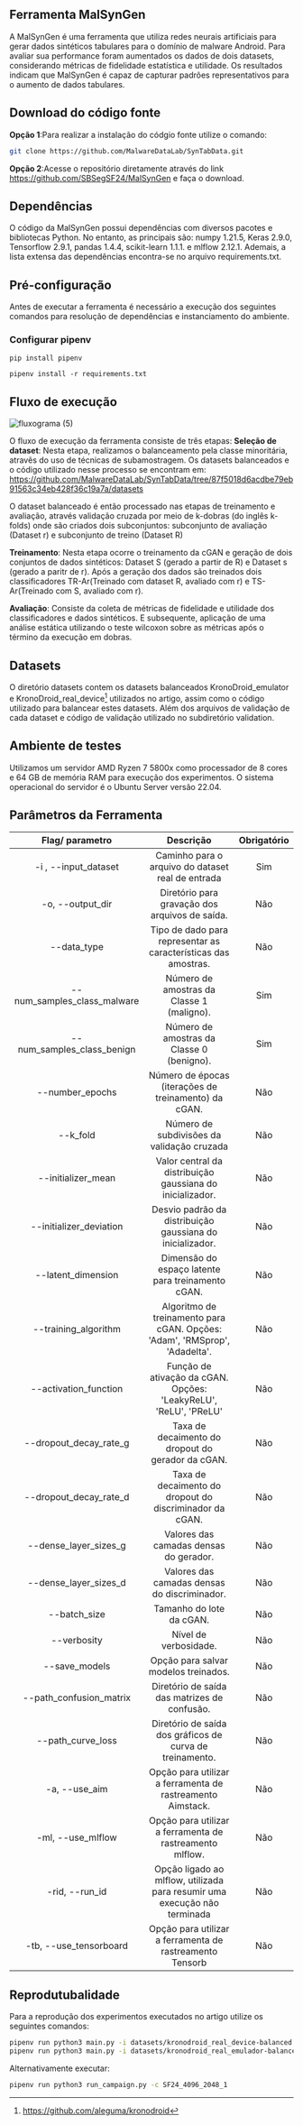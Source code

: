 ## Ferramenta MalSynGen
A MalSynGen  é uma ferramenta que utiliza redes neurais artificiais para gerar dados sintéticos tabulares para o domínio de malware Android.
Para avaliar sua performance foram aumentados os dados de dois datasets, considerando métricas de fidelidade estatística e utilidade. 
Os resultados indicam que MalSynGen é capaz de capturar padrões representativos para o aumento de dados tabulares.


## Download do código fonte 
**Opção 1**:Para realizar a instalação do códgio fonte utilize o comando:
   ```bash
git clone https://github.com/MalwareDataLab/SynTabData.git
  ```
**Opção 2**:Acesse o repositório diretamente através do link https://github.com/SBSegSF24/MalSynGen e faça o download.

## Dependências
O código da MalSynGen possui dependências com diversos pacotes e bibliotecas Python.
No entanto, as principais são:
numpy 1.21.5, Keras 2.9.0, Tensorflow 2.9.1, pandas 1.4.4, scikit-learn 1.1.1. e mlflow 2.12.1.
Ademais, a lista extensa das dependências encontra-se no arquivo requirements.txt.


## Pré-configuração
Antes de executar a ferramenta é necessário a execução dos seguintes comandos para resolução de dependências e instanciamento do ambiente.
### Configurar pipenv
```
pip install pipenv
```
```
pipenv install -r requirements.txt

```


## Fluxo de execução
![fluxograma (5)](https://github.com/SBSegSF24/MalSynGen/assets/174879323/97d57a0e-fbb1-4cd2-afeb-9e09460c91cc)

O fluxo de execução da ferramenta consiste de três etapas:
**Seleção de dataset**: Nesta etapa,  realizamos o balanceamento pela classe minoritária, atravẽs do uso de técnicas de subamostragem. Os datasets balanceados e o código utilizado nesse processo se encontram em: https://github.com/MalwareDataLab/SynTabData/tree/87f5018d6acdbe79eb91563c34eb428f36c19a7a/datasets

 O dataset balanceado é então processado nas etapas de treinamento e avaliação, através validação cruzada por meio de k-dobras (do inglês k-folds) onde são criados dois subconjuntos: subconjunto de avaliação (Dataset r) e subconjunto de treino (Dataset R)

  **Treinamento**: Nesta etapa ocorre o treinamento da cGAN e geração de dois conjuntos de dados sintéticos: Dataset S (gerado a partir de R) e Dataset s (gerado a paritr de r). Após a geração dos dados são treinados dois classificadores TR-Ar(Treinado com dataset R, avaliado com r) e TS-Ar(Treinado com S, avaliado com r).

   **Avaliação**: Consiste da coleta de métricas de fidelidade e utilidade dos classificadores e dados sintéticos. E subsequente, aplicação  de uma análise estática utilizando o teste wilcoxon sobre as métricas após o término da execução em dobras.


## Datasets
O diretório datasets contem  os datasets balanceados KronoDroid_emulator e KronoDroid_real_device[^1] utilizados no artigo, assim
como o código utilizado para balancear estes datasets. Além dos arquivos de validação de cada dataset e código de validação utilizado no subdiretório validation.
[^1]: https://github.com/aleguma/kronodroid


## Ambiente de testes
Utilizamos um servidor AMD Ryzen 7 5800x como processador de 8 cores e 64 GB de memória RAM para execução dos experimentos. 
O sistema operacional do servidor é o Ubuntu Server versão 22.04.

## Parâmetros da Ferramenta
|       Flag/ parametro       |                                  Descrição                                 | Obrigatório |
|:---------------------------:|:--------------------------------------------------------------------------:|:-----------:|
|     -i , --input_dataset    |              Caminho para o arquivo do dataset real de entrada             |     Sim     |
|       -o, --output_dir      |               Diretório para gravação dos arquivos de saída.               |     Não     |
|         --data_type         |       Tipo de dado para representar as características das amostras.       |     Não     |
| --num_samples_class_malware |                  Número de amostras da Classe 1 (maligno).                 |     Sim     |
|  --num_samples_class_benign |                  Número de amostras da Classe 0 (benigno).                 |     Sim     |
|       --number_epochs       |            Número de épocas (iterações de treinamento) da cGAN.            |     Não     |
|           --k_fold          |                 Número de subdivisões da validação cruzada                 |     Não     |
|      --initializer_mean     |          Valor central da distribuição gaussiana do inicializador.         |     Não     |
|   --initializer_deviation   |          Desvio padrão da distribuição gaussiana do inicializador.         |     Não     |
|      --latent_dimension     |              Dimensão do espaço latente para treinamento cGAN.             |     Não     |
|     --training_algorithm    | Algoritmo de treinamento para cGAN. Opções: 'Adam', 'RMSprop', 'Adadelta'. |     Não     |
|    --activation_function    |      Função de ativação da cGAN. Opções: 'LeakyReLU', 'ReLU', 'PReLU'      |     Não     |
|    --dropout_decay_rate_g   |              Taxa de decaimento do dropout do gerador da cGAN.             |     Não     |
|    --dropout_decay_rate_d   |           Taxa de decaimento do dropout do discriminador da cGAN.          |     Não     |
|    --dense_layer_sizes_g    |                   Valores das camadas densas do gerador.                   |     Não     |
|    --dense_layer_sizes_d    |                Valores das camadas densas do discriminador.                |     Não     |
|         --batch_size        |                          Tamanho do lote da cGAN.                          |     Não     |
|         --verbosity         |                            Nível de verbosidade.                           |     Não     |
|        --save_models        |                    Opção para salvar modelos treinados.                    |     Não     |
|   --path_confusion_matrix   |                Diretório de saída das matrizes de confusão.                |     Não     |
|      --path_curve_loss      |          Diretório de saída dos gráficos de curva de treinamento.          |     Não     |
|        -a, --use_aim        |         Opção para utilizar a ferramenta de rastreamento Aimstack.         |     Não     |
|      -ml, --use_mlflow      |          Opção para utilizar a ferramenta de rastreamento mlflow.          |     Não     |
|        -rid, --run_id       |  Opção ligado ao mlflow, utilizada para resumir uma execução não terminada |     Não     |
|    -tb, --use_tensorboard   |          Opção para utilizar a ferramenta de rastreamento Tensorb          |     Não     |
## Reprodutubalidade 
Para a reprodução dos experimentos executados no artigo utilize os seguintes comandos:
```bash
pipenv run python3 main.py -i datasets/kronodroid_real_device-balanced.csv  --num_samples_class_benign 10000 --num_samples\_class_malware 10000 --batch\_size 256 --dense_layer_sizes_g 4096 --dense_layer_sizes_d 2048 --number_epochs 500--k_fold 10
pipenv run python3 main.py -i datasets/kronodroid_real_emulador-balanced.csv  --num_samples_class_benign 10000 --num_samples_class_malware 10000 --batch_size 256 --dense_layer_sizes_g 4096 --dense_layer_sizes_d 2048 --number_epochs 500--k_fold 10
```
Alternativamente executar:
```bash
pipenv run python3 run_campaign.py -c SF24_4096_2048_1    
```

